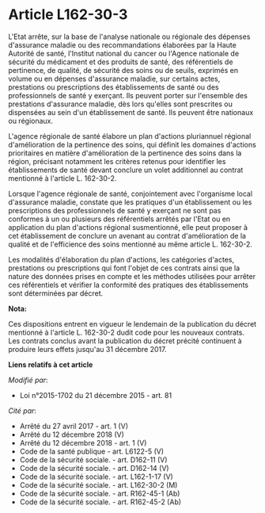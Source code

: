 # Article L162-30-3

L'Etat arrête, sur la base de l'analyse nationale ou régionale des dépenses d'assurance maladie ou des recommandations
élaborées par la Haute Autorité de santé, l'Institut national du cancer ou l'Agence nationale de sécurité du médicament et
des produits de santé, des référentiels de pertinence, de qualité, de sécurité des soins ou de seuils, exprimés en volume ou
en dépenses d'assurance maladie, sur certains actes, prestations ou prescriptions des établissements de santé ou des
professionnels de santé y exerçant. Ils peuvent porter sur l'ensemble des prestations d'assurance maladie, dès lors qu'elles
sont prescrites ou dispensées au sein d'un établissement de santé. Ils peuvent être nationaux ou régionaux. 

L'agence régionale de santé élabore un plan d'actions pluriannuel régional d'amélioration de la pertinence des soins, qui
définit les domaines d'actions prioritaires en matière d'amélioration de la pertinence des soins dans la région, précisant
notamment les critères retenus pour identifier les établissements de santé devant conclure un volet additionnel au contrat
mentionné à l'article L. 162-30-2. 

Lorsque l'agence régionale de santé, conjointement avec l'organisme local d'assurance maladie, constate que les pratiques
d'un établissement ou les prescriptions des professionnels de santé y exerçant ne sont pas conformes à un ou plusieurs des
référentiels arrêtés par l'Etat ou en application du plan d'actions régional susmentionné, elle peut proposer à cet
établissement de conclure un avenant au contrat d'amélioration de la qualité et de l'efficience des soins mentionné au même
article L. 162-30-2. 

Les modalités d'élaboration du plan d'actions, les catégories d'actes, prestations ou prescriptions qui font l'objet de ces
contrats ainsi que la nature des données prises en compte et les méthodes utilisées pour arrêter ces référentiels et vérifier
la conformité des pratiques des établissements sont déterminées par décret.

**Nota:**

Ces dispositions entrent en vigueur le lendemain de la publication du décret mentionné à l'article L. 162-30-2 dudit code
pour les nouveaux contrats. Les contrats conclus avant la publication du décret précité continuent à produire leurs effets
jusqu'au 31 décembre 2017.

**Liens relatifs à cet article**

_Modifié par_:

  - Loi n°2015-1702 du 21 décembre 2015 - art. 81

_Cité par_:

  - Arrêté du 27 avril 2017 - art. 1 (V)
  - Arrêté du 12 décembre 2018 (V)
  - Arrêté du 12 décembre 2018 - art. 1 (V)
  - Code de la santé publique - art. L6122-5 (V)
  - Code de la sécurité sociale. - art. D162-11 (V)
  - Code de la sécurité sociale. - art. D162-14 (V)
  - Code de la sécurité sociale. - art. L162-1-17 (V)
  - Code de la sécurité sociale. - art. L162-30-2 (M)
  - Code de la sécurité sociale. - art. R162-45-1 (Ab)
  - Code de la sécurité sociale. - art. R162-45-2 (Ab)
